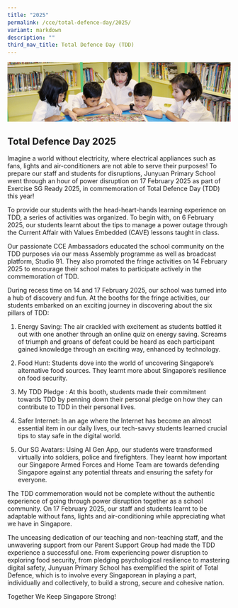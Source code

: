 ```yaml
---
title: "2025"
permalink: /cce/total-defence-day/2025/
variant: markdown
description: ""
third_nav_title: Total Defence Day (TDD)
---
```

![](/images/banner.gif)

 
Total Defence Day 2025&nbsp;
-----------------------
Imagine a world without electricity, where electrical appliances such as fans, lights and air-conditioners are not able to serve their purposes! To prepare our staff and students for disruptions, Junyuan Primary School went through an hour of power disruption on 17 February 2025 as part of Exercise SG Ready 2025, in commemoration of Total Defence Day (TDD) this year!

To provide our students with the head-heart-hands learning experience on TDD, a series of activities was organized. To begin with, on 6 February 2025, our students learnt about the tips to manage a power outage through the Current Affair with Values Embedded (CAVE) lessons taught in class. 

Our passionate CCE Ambassadors educated the school community on the TDD purposes via our mass Assembly programme as well as broadcast platform, Studio 91. They also promoted the fringe activities on 14 February 2025 to encourage their school mates to participate actively in the commemoration of TDD. 

During recess time on 14 and 17 February 2025, our school was turned into a hub of discovery and fun. At the booths for the fringe activities, our students embarked on an exciting journey in discovering about the six pillars of TDD:

1. Energy Saving: The air crackled with excitement as students battled it out with one another through an online quiz on energy saving. Screams of triumph and groans of defeat could be heard as each participant gained knowledge through an exciting way, enhanced by technology.

2. Food Hunt: Students dove into the world of uncovering Singapore’s alternative food sources. They learnt more about Singapore’s resilience on food security.

3. My TDD Pledge : At this booth, students made their commitment towards TDD by penning down their personal pledge on how they can contribute to TDD in their personal lives.
 
4. Safer Internet: In an age where the Internet has become an almost essential item in our daily lives, our tech-savvy students learned crucial tips to stay safe in the digital world.
 
5. Our SG Avatars: Using AI Gen App, our students were transformed virtually into soldiers, police and firefighters. They learnt how important our Singapore Armed Forces and Home Team are towards defending Singapore against any potential threats and ensuring the safety for everyone. 

The TDD commemoration would not be complete without the authentic experience of going through power disruption together as a school community. On 17 February 2025, our staff and students learnt to be adaptable without fans, lights and air-conditioning while appreciating what we have in Singapore.

The unceasing dedication of our teaching and non-teaching staff, and the unwavering support from our Parent Support Group had made the TDD experience a successful one. From experiencing power disruption to exploring food security, from pledging psychological resilience to mastering digital safety, Junyuan Primary School has exemplified the spirit of Total Defence, which is to involve every Singaporean in playing a part, individually and collectively, to build a strong, secure and cohesive nation.

Together We Keep Singapore Strong!